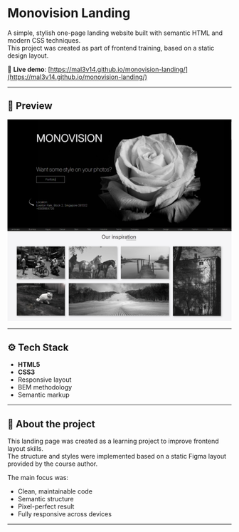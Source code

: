 # Monovision Landing

A simple, stylish one-page landing website built with semantic HTML and modern CSS techniques.  
This project was created as part of frontend training, based on a static design layout.

🔗 **Live demo**: [https://mal3v14.github.io/monovision-landing/](https://mal3v14.github.io/monovision-landing/)

---

## 📸 Preview

![Monovision Landing Screenshot](./preview-desc-1.png)
![Monovision Landing Screenshot](./preview-desc-2.png)


---

## ⚙️ Tech Stack

- **HTML5**
- **CSS3**
- Responsive layout
- BEM methodology
- Semantic markup

---

## 📌 About the project

This landing page was created as a learning project to improve frontend layout skills.  
The structure and styles were implemented based on a static Figma layout provided by the course author.

The main focus was:
- Clean, maintainable code
- Semantic structure
- Pixel-perfect result
- Fully responsive across devices

---
